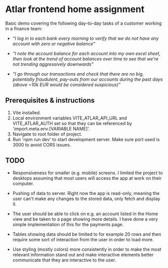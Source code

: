 # Atlar frontend home assignment
Basic demo covering the following day-to-day tasks of a customer working in a finance team:

- *"I log in to each bank every morning to verify that we do not have any account with zero or negative balance"*

- *"I note the account balance for each account into my own excel sheet, then look at the trend of account balances over time to see that we're not trending aggressively downwards"*

- *"I go through our transactions and check that there are no big, potentially fraudulent, pay-outs from our accounts during the past days (above ~10k EUR would be considered suspicious)"*

## Prerequisites & instructions

1. Vite installed.
2. Local environment variables VITE_ATLAR_API_URL and VITE_ATLAR_AUTH set so that they can be referenced by 'import.meta.env.[VARIABLE NAME]'.
3. Navigate to root folder of project.
4. Run 'npm run dev' to start development server. Make sure port used is 3000 to avoid CORS issues.

## TODO
- Responsiveness for smaller (e.g. mobile) screens. I limited the project to desktops assuming that most users will access the app at work on their computer.

- Pushing of data to server. Right now the app is read-only, meaning the user can't make any changes to the stored data, only fetch and display it.

- The user should be able to click on e.g. an account listed in the Home view and be taken to a page showing more details. I have done a very simple implementation of this for the payments page.

- Tables showing data should be limited to for example 20 rows and then require some sort of interaction from the user in order to load more.

- Use styling (mostly colors) more consistently in order to make the most relevant information stand out and make interactive elements better communicate that they are interactive to the user.

